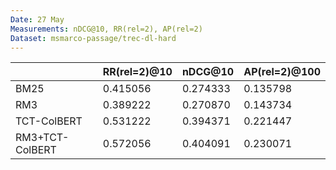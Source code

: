 ```yaml
---
Date: 27 May
Measurements: nDCG@10, RR(rel=2), AP(rel=2)
Dataset: msmarco-passage/trec-dl-hard
---
```


|                 | RR\(rel=2\)@10 | nDCG@10  | AP\(rel=2\)@100 |
| :-------------- | :------------- | :------- | :-------------- |
| BM25            | 0.415056       | 0.274333 | 0.135798        |
| RM3             | 0.389222       | 0.270870 | 0.143734        |
| TCT-ColBERT     | 0.531222       | 0.394371 | 0.221447        |
| RM3+TCT-ColBERT | 0.572056       | 0.404091 | 0.230071        |
